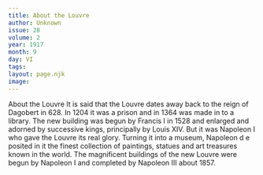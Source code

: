 ```yaml
---
title: About the Louvre
author: Unknown
issue: 28
volume: 2
year: 1917
month: 9
day: VI
tags:
layout: page.njk
image:
---
```

About the Louvre   It is said that the Louvre dates away back to the reign of Dagobert in 628. In 1204 it was a prison and in 1364 was made in to a library. The new building was begun by Francis I in 1528 and enlarged and adorned by successive kings, principally by Louis XIV. But it was Napoleon I who gave the Louvre its real glory. Turning it into a museum, Napoleon d e posited in it the finest collection of paintings, statues and art treasures known in the world. The magnificent buildings of the new Louvre were begun by Napoleon I and completed by Napoleon III about 1857.   

